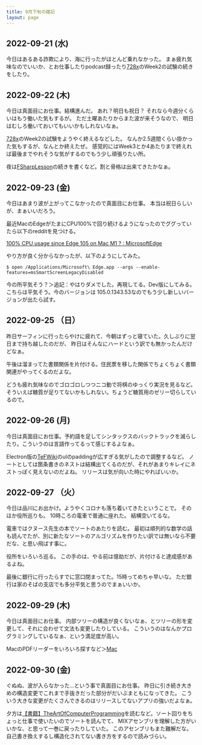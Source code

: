 ```yaml
---
title: 9月下旬の雑記
layout: page
---
```


## 2022-09-21 (水)

今日はあるある詐欺により、海に行ったがほとんど乗れなかった。
まぁ疲れ気味なのでいいか、とお仕事したりpodcast録ったり[728x](https://karino2.github.io/RandomThoughts/728x)のWeek2の試験の続きをしたり。

## 2022-09-22 (木)

今日は真面目にお仕事。結構進んだ。
あれ？明日も祝日？
それなら今週分くらいはもう働いた気もするが。
ただ土曜あたりからまた波が来そうなので、
明日はむしろ働いておいてもいいかもしれないなぁ。

[728x](https://karino2.github.io/RandomThoughts/728x)のWeek2の試験をようやく終えるなどした。
なんか2.5週間くらい掛かった気もするが、なんとか終えたぜ。
感覚的にはWeek3とか4あたりまで終えれば最後までやれそうな気がするのでもう少し頑張りたい所。

夜は[FSharpLesson](https://karino2.github.io/RandomThoughts/FSharpLesson)の続きを書くなど。割と骨格は出来てきたかなぁ。

## 2022-09-23 (金)

今日はあまり波が上がってこなかったので真面目にお仕事。
本当は祝日らしいが、まぁいいだろう。

最近MacのEdgeがたまにCPU100%で回り続けるようになったのでググっていたら以下のredditを見つける。

[100% CPU usage since Edge 105 on Mac M1 ? : MicrosoftEdge](https://www.reddit.com/r/MicrosoftEdge/comments/x89osx/100_cpu_usage_since_edge_105_on_mac_m1/)

やり方が良く分からなかったが、以下のようにしてみた。

```
$ open /Applications/Microsoft\ Edge.app --args --enable-features=msSmartScreenLegacyDisabled
```

今の所平気そう？＞追記：やはりダメでした。再現してる。Dev版にしてみる。こちらは平気そう。今のバージョンは 105.0.1343.53なのでもう少し新しいバージョンが出たら試す。

## 2022-09-25 （日）

昨日サーフィンに行ったらやけに疲れて、今朝はずっと寝ていた。久しぶりに翌日まで持ち越したのだが、
昨日はそんなにハードという訳でも無かったんだけどなぁ。

午後は溜まってた書類関係を片付ける。住民票を移した関係でちょくちょく書類関連がやってくるのだよな。

どうも疲れ気味なのでゴロゴロしつつニコ動で将棋のゆっくり実況を見るなど。
そういえば糖質が足りてないかもしれない。ちょうど糖質用のゼリー切らしているので。

## 2022-09-26 (月)

今日は真面目にお仕事。予約語を足してシンタックスのバックトラックを減らしたり。こういうのは言語作ってるって感じするよなぁ。

Electron版の[TeFWiki](https://karino2.github.io/RandomThoughts/TeFWiki)のulのpaddingが広すぎる気がしたので調整するなど。
ノートとしては箇条書きのネストは結構出てくるのだが、それがあまりキレイにネストっぽく見えないのだよね。
リリースは気が向いた時にやればいいか。

## 2022-09-27 （火）

今日は品川にお出かけ。ようやくコロナも落ち着いてきたということで。
そのほか役所巡りも。
10時ころの電車で普通に座れた。
結構空いてるな。

電車ではクヌース先生の本でソートのあたりを読む。
最初は順列的な数学の話も読んでたが、別に新たなソートのアルゴリズムを作りたい訳では無いなら不要だな、と思い飛ばす事に。

役所をいろいろ巡る。
この手のは、やる前は億劫だが、片付けると達成感があるよね。

最後に銀行に行ったらすでに窓口閉まってた。15時ってめちゃ早いな。
ただ銀行は家のそばの支店でも多分平気と思うのでまぁいいか。

## 2022-09-29 (木)

今日は真面目にお仕事。
内部ツリーの構造が良くないなぁ、とツリーの形を変更して、それに合わせて文法も変更したりしている。
こういうのはなんかプログラミングしているなぁ、という満足度が高い。

MacのPDFリーダーをいろいろ探すなど＞[Mac](https://karino2.github.io/RandomThoughts/Mac)

## 2022-09-30 (金)

ぐぬぬ、波が入らなかった…という事で真面目にお仕事。
昨日に引き続き大きめの構造変更でこれまで手抜きだった部分がだいぶまともになってきた。
こういう大きな変更がたくさんできるのはリリースしてないアプリの強いだよなぁ。

夕方は[【書籍】TheArtOfComputerProgramming](https://karino2.github.io/RandomThoughts/【書籍】TheArtOfComputerProgramming)を読むなど。ソート回りをちょっと仕事で使いたいのでソートを読んでて、
MIXアセンブリを理解した方がいいかな、と思って一巻に戻ったりしていた。
このアセンブリもまた難解だな。自己書き換えするし構造化されてない書き方をするので読みづらい。